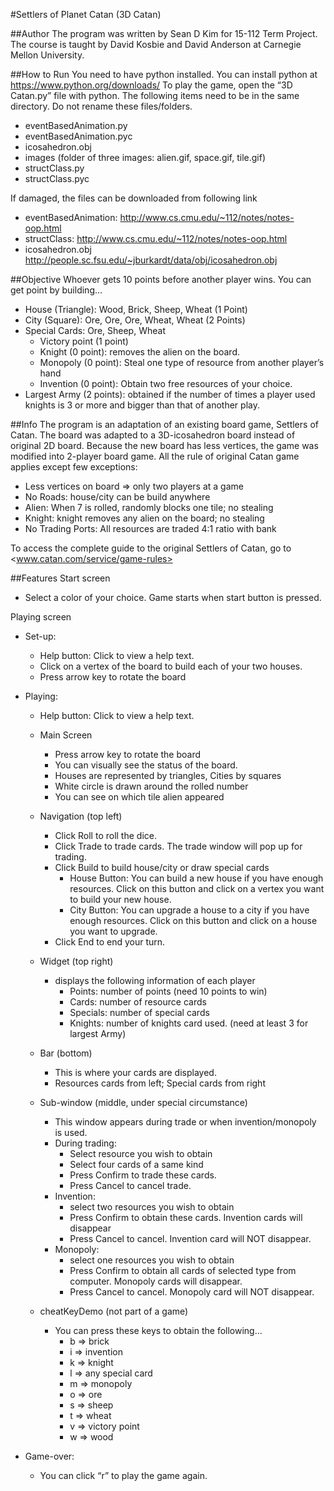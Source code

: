 #Settlers of Planet Catan (3D Catan)

##Author
The program was written by Sean D Kim for 15-112 Term Project. The course is taught by David Kosbie and David Anderson at Carnegie Mellon University. 

##How to Run
You need to have python installed. You can install python at <https://www.python.org/downloads/>
To play the game, open the “3D Catan.py” file with python. The following items need to be in the same directory. Do not rename these files/folders. 
* eventBasedAnimation.py
* eventBasedAnimation.pyc
* icosahedron.obj
* images (folder of three images: alien.gif, space.gif, tile.gif)
* structClass.py
* structClass.pyc

If damaged, the files can be downloaded from following link 
* eventBasedAnimation: <http://www.cs.cmu.edu/~112/notes/notes-oop.html>
* structClass: <http://www.cs.cmu.edu/~112/notes/notes-oop.html>
* icosahedron.obj <http://people.sc.fsu.edu/~jburkardt/data/obj/icosahedron.obj>

##Objective
Whoever gets 10 points before another player wins. You can get point by building…

* House (Triangle): Wood, Brick, Sheep, Wheat (1 Point)
* City (Square): Ore, Ore, Ore, Wheat, Wheat (2 Points)
* Special Cards: Ore, Sheep, Wheat 
	* Victory point (1 point)
	* Knight (0 point): removes the alien on the board. 
	* Monopoly (0 point): Steal one type of resource from another player’s hand
	* Invention (0 point): Obtain two free resources of your choice. 
* Largest Army (2 points): obtained if the number of times a player used knights is 3 or more and bigger than that of another play. 


##Info
The program is an adaptation of an existing board game, Settlers of Catan. The board was adapted to a 3D-icosahedron board instead of original 2D board. Because the new board has less vertices, the game was modified into 2-player board game. All the rule of original Catan game applies except few exceptions:

* Less vertices on board => only two players at a game
* No Roads: house/city can be build anywhere
* Alien: When 7 is rolled, randomly blocks one tile; no stealing
* Knight: knight removes any alien on the board; no stealing
* No Trading Ports: All resources are traded 4:1 ratio with bank

To access the complete guide to the original Settlers of Catan,
go to <www.catan.com/service/game-rules>


##Features 
Start screen
* Select a color of your choice. Game starts when start button is pressed. 

Playing screen
* Set-up:
	* Help button: Click to view a help text. 
	* Click on a vertex of the board to build each of your two houses. 
	* Press arrow key to rotate the board
* Playing: 
	* Help button: Click to view a help text. 
	* Main Screen
		* Press arrow key to rotate the board
		* You can visually see the status of the board. 
		* Houses are represented by triangles, Cities by squares
		* White circle is drawn around the rolled number
		* You can see on which tile alien appeared
	* Navigation (top left)
		* Click Roll to roll the dice. 
		* Click Trade to trade cards. The trade window will pop up for trading. 
		* Click Build to build house/city or draw special cards
			* House Button: You can build a new house if you have enough 				resources. Click on this button and click on a vertex you want to 				build your new house. 
			* City Button: You can upgrade a house to a city if you have enough 				resources. Click on this button and click on a house you want to 				upgrade. 
		* Click End to end your turn. 

	* Widget (top right)
		* displays the following information of each player
			* Points: number of points (need 10 points to win)
			* Cards: number of resource cards
			* Specials: number of special cards
			* Knights: number of knights card used. (need at least 3 for largest Army)

	* Bar (bottom)
		* This is where your cards are displayed. 
		* Resources cards from left; Special cards from right

	* Sub-window (middle, under special circumstance)
		* This window appears during trade or when invention/monopoly is used. 
		* During trading:
			* Select resource you wish to obtain
			* Select four cards of a same kind
			* Press Confirm to trade these cards. 
			* Press Cancel to cancel trade. 
		- Invention:
			* select two resources you wish to obtain
			* Press Confirm to obtain these cards. Invention cards will disappear
			* Press Cancel to cancel. Invention card will NOT disappear. 
		* Monopoly:
			* select one resources you wish to obtain
			* Press Confirm to obtain all cards of selected type from computer. 				Monopoly cards will disappear. 
			* Press Cancel to cancel. Monopoly card will NOT disappear. 
	
	* cheatKeyDemo (not part of a game)
		* You can press these keys to obtain the following…
			* b => brick
			* i => invention
			* k => knight
			* l => any special card
			* m => monopoly
			* o => ore
			* s => sheep
			* t => wheat
			* v => victory point
			* w => wood
			

* Game-over: 
	* You can click “r” to play the game again. 



